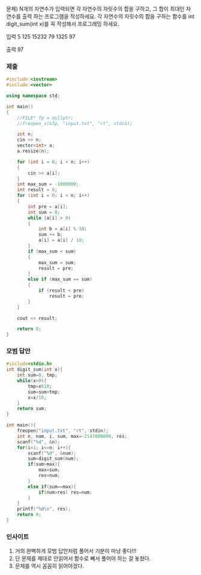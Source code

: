 문제)
N개의 자연수가 입력되면 각 자연수의 자릿수의 합을 구하고, 그 합이 최대인 자연수를 출력
하는 프로그램을 작성하세요. 각 자연수의 자릿수의 합을 구하는 함수를 int digit_sum(int x)를
꼭 작성해서 프로그래밍 하세요.

입력
5
125 15232 79 1325 97

출력
97

### 제출

``` Cpp
#include <iostream>
#include <vector>

using namespace std;

int main()
{
	//FILE* fp = nullptr;
	//freopen_s(&fp, "input.txt", "rt", stdin);

	int n;
	cin >> n;
	vector<int> a;
	a.resize(n);

	for (int i = 0; i < n; i++)
	{
		cin >> a[i];
	}
	int max_sum = -1000000;
	int result = 0;
	for (int i = 0; i < n; i++)
	{
		int pre = a[i];
		int sum = 0;
		while (a[i] > 0)
		{
			int b = a[i] % 10;
			sum += b;
			a[i] = a[i] / 10;
		}
		if (max_sum < sum)
		{
			max_sum = sum;
			result = pre;
		}
		else if (max_sum == sum)
		{
			if (result < pre)
				result = pre;
		}
	}

	cout << result;

	return 0;
}
```

### 모범 답안

``` Cpp
#include<stdio.h>
int digit_sum(int x){
	int sum=0, tmp;
	while(x>0){
		tmp=x%10;
		sum=sum+tmp;
		x=x/10;
	}
	return sum;
}

int main(){
	freopen("input.txt", "rt", stdin);
	int n, num, i, sum, max=-2147000000, res;
	scanf("%d", &n);
	for(i=1; i<=n; i++){
		scanf("%d", &num);
		sum=digit_sum(num);
		if(sum>max){
			max=sum;
			res=num;
		}
		else if(sum==max){
			if(num>res) res=num;
		}
	}
	printf("%d\n", res);
	return 0;
}
```

### 인사이트

1. 거의 완벽하게 모범 답안처럼 풀어서 기분이 마냥 좋다!!!
2. 단 문제를 제대로 안읽어서 함수로 빼서 풀어야 하는 걸 놓쳤다.
3. 문제를 역시 꼼꼼히 읽어야겠다.